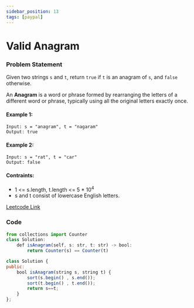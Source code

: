 ```yaml
---
sidebar_position: 13
tags: [paypal]
---
```


# Valid Anagram

### Problem Statement

Given two strings `s` and `t`, return `true` if `t` is an anagram of `s`, and `false` otherwise.

An **Anagram** is a word or phrase formed by rearranging the letters of a different word or phrase, typically using all the original letters exactly once.

#### Example 1:

```
Input: s = "anagram", t = "nagaram"
Output: true
```

#### Example 2:

```
Input: s = "rat", t = "car"
Output: false
```

#### Contraints:

- 1 <= s.length, t.length <= 5 * 10<sup>4</sup>
- s and t consist of lowercase English letters.

[Leetcode Link](https://leetcode.com/problems/valid-anagram/)

### Code 

```jsx title="Python"
from collections import Counter
class Solution:
    def isAnagram(self, s: str, t: str) -> bool:
        return Counter(s) == Counter(t)
```

```jsx title="C++"
class Solution {
public:
    bool isAnagram(string s, string t) {
        sort(s.begin() , s.end());
        sort(t.begin() , t.end());
        return s==t;
    }
};
```
